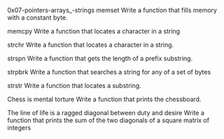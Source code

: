 0x07-pointers-arrays_-strings
memset 
Write a function that fills memory with a constant byte.

memcpy 
Write a function that locates a character in a string

strchr
Write a function that locates a character in a string.

strspn
Write a function that gets the length of a prefix substring.

strpbrk
Write a function that searches a string for any of a set of bytes

strstr
Write a function that locates a substring.

Chess is mental torture
Write a function that prints the chessboard.

The line of life is a ragged diagonal between duty and desire
Write a function that prints the sum of the two diagonals of a square matrix of integers

